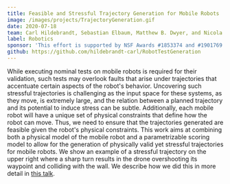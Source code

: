 ```yaml
---
title: Feasible and Stressful Trajectory Generation for Mobile Robots
image: /images/projects/TrajectoryGeneration.gif
date: 2020-07-18
team: Carl Hildebrandt, Sebastian Elbaum, Matthew B. Dwyer, and Nicola Bezzo
label: Robotics
sponsor: 'This effort is supported by NSF Awards #1853374 and #1901769 as well as the U.S. Army Research Office Grant #W911NF-19-1-0054'
github: https://github.com/hildebrandt-carl/RobotTestGeneration
---
```


While executing nominal tests on mobile robots is required for their validation, such tests may overlook faults that arise under trajectories that accentuate certain aspects of the robot's behavior. Uncovering such stressful trajectories is challenging as the input space for these systems, as they move, is extremely large, and the relation between a planned trajectory and its potential to induce stress can be subtle. Additionally, each mobile robot will have a unique set of physical constraints that define how the robot can move. Thus, we need to ensure that the trajectories generated are feasible given the robot's physical constraints. This work aims at combining both a physical model of the mobile robot and a parametrizable scoring model to allow for the generation of physically valid yet stressful trajectories for mobile robots. We show an example of a stressful trajectory on the upper right where a sharp turn results in the drone overshooting its waypoint and colliding with the wall. We describe how we did this in more detail in [this talk](https://www.youtube.com/watch?v=CGzUuVX2b3k).
